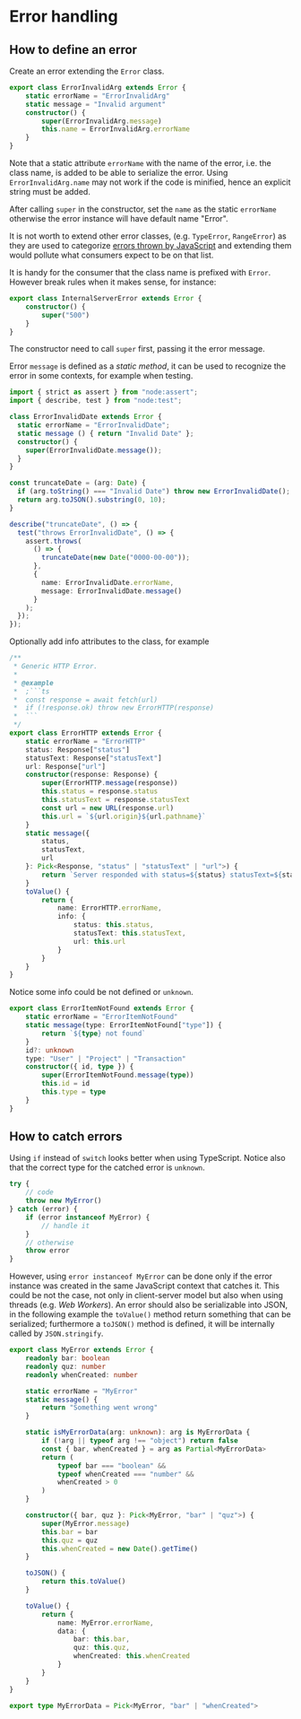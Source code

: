 # Error handling

## How to define an error

Create an error extending the `Error` class.

```ts
export class ErrorInvalidArg extends Error {
	static errorName = "ErrorInvalidArg"
	static message = "Invalid argument"
	constructor() {
		super(ErrorInvalidArg.message)
		this.name = ErrorInvalidArg.errorName
	}
}
```

Note that a static attribute `errorName` with the name of the error, i.e. the class name,
is added to be able to serialize the error. Using `ErrorInvalidArg.name` may not work if the code is minified, hence an explicit string must be added.

After calling `super` in the constructor, set the `name` as the static `errorName` otherwise the error instance will have default name "Error".

It is not worth to extend other error classes, (e.g. `TypeError`, `RangeError`)
as they are used to categorize [errors thrown by JavaScript](https://developer.mozilla.org/en-US/docs/Web/JavaScript/Reference/Errors) and extending them would pollute what consumers expect to be on that list.

It is handy for the consumer that the class name is prefixed with `Error`.
However break rules when it makes sense, for instance:

```ts
export class InternalServerError extends Error {
	constructor() {
		super("500")
	}
}
```

The constructor need to call `super` first, passing it the error message.

Error `message` is defined as a _static method_, it can be used to recognize the error in some contexts, for example when testing.

```ts
import { strict as assert } from "node:assert";
import { describe, test } from "node:test";

class ErrorInvalidDate extends Error {
  static errorName = "ErrorInvalidDate";
  static message () { return "Invalid Date" };
  constructor() {
    super(ErrorInvalidDate.message());
  }
}

const truncateDate = (arg: Date) {
  if (arg.toString() === "Invalid Date") throw new ErrorInvalidDate();
  return arg.toJSON().substring(0, 10);
}

describe("truncateDate", () => {
  test("throws ErrorInvalidDate", () => {
    assert.throws(
      () => {
        truncateDate(new Date("0000-00-00"));
      },
      {
        name: ErrorInvalidDate.errorName,
        message: ErrorInvalidDate.message()
      }
    );
  });
});
```

Optionally add info attributes to the class, for example

````ts
/**
 * Generic HTTP Error.
 *
 * @example
 * 	;```ts
 * 	const response = await fetch(url)
 * 	if (!response.ok) throw new ErrorHTTP(response)
 * 	```
 */
export class ErrorHTTP extends Error {
	static errorName = "ErrorHTTP"
	status: Response["status"]
	statusText: Response["statusText"]
	url: Response["url"]
	constructor(response: Response) {
		super(ErrorHTTP.message(response))
		this.status = response.status
		this.statusText = response.statusText
		const url = new URL(response.url)
		this.url = `${url.origin}${url.pathname}`
	}
	static message({
		status,
		statusText,
		url
	}: Pick<Response, "status" | "statusText" | "url">) {
		return `Server responded with status=${status} statusText=${statusText} on URL=${url}`
	}
	toValue() {
		return {
			name: ErrorHTTP.errorName,
			info: {
				status: this.status,
				statusText: this.statusText,
				url: this.url
			}
		}
	}
}
````

Notice some info could be not defined or `unknown`.

```ts
export class ErrorItemNotFound extends Error {
	static errorName = "ErrorItemNotFound"
	static message(type: ErrorItemNotFound["type"]) {
		return `${type} not found`
	}
	id?: unknown
	type: "User" | "Project" | "Transaction"
	constructor({ id, type }) {
		super(ErrorItemNotFound.message(type))
		this.id = id
		this.type = type
	}
}
```

## How to catch errors

Using `if` instead of `switch` looks better when using TypeScript.
Notice also that the correct type for the catched error is `unknown`.

```ts
try {
	// code
	throw new MyError()
} catch (error) {
	if (error instanceof MyError) {
		// handle it
	}
	// otherwise
	throw error
}
```

However, using `error instanceof MyError` can be done only if the error instance
was created in the same JavaScript context that catches it. This could be not
the case, not only in client-server model but also when using threads (e.g. _Web
Workers_).
An error should also be serializable into JSON, in the following example the
`toValue()` method return something that can be serialized; furthermore a `toJSON()`
method is defined, it will be internally called by `JSON.stringify`.

```ts
export class MyError extends Error {
	readonly bar: boolean
	readonly quz: number
	readonly whenCreated: number

	static errorName = "MyError"
	static message() {
		return "Something went wrong"
	}

	static isMyErrorData(arg: unknown): arg is MyErrorData {
		if (!arg || typeof arg !== "object") return false
		const { bar, whenCreated } = arg as Partial<MyErrorData>
		return (
			typeof bar === "boolean" &&
			typeof whenCreated === "number" &&
			whenCreated > 0
		)
	}

	constructor({ bar, quz }: Pick<MyError, "bar" | "quz">) {
		super(MyError.message)
		this.bar = bar
		this.quz = quz
		this.whenCreated = new Date().getTime()
	}

	toJSON() {
		return this.toValue()
	}

	toValue() {
		return {
			name: MyError.errorName,
			data: {
				bar: this.bar,
				quz: this.quz,
				whenCreated: this.whenCreated
			}
		}
	}
}

export type MyErrorData = Pick<MyError, "bar" | "whenCreated">
```
